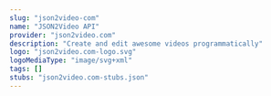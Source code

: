 ```yaml
---
slug: "json2video-com"
name: "JSON2Video API"
provider: "json2video.com"
description: "Create and edit awesome videos programmatically"
logo: "json2video.com-logo.svg"
logoMediaType: "image/svg+xml"
tags: []
stubs: "json2video.com-stubs.json"
---
```


